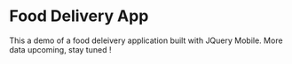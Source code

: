 # Food Delivery App

This a demo of a food deleivery application built with JQuery Mobile. More data upcoming, stay tuned !